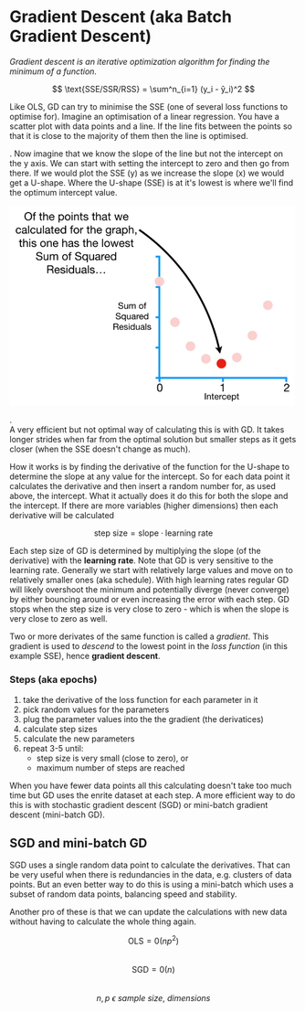 # Gradient Descent (aka Batch Gradient Descent)

*Gradient descent is an iterative optimization algorithm for finding the minimum of a function.*

$$ \text{SSE/SSR/RSS} = \sum^n_{i=1} (y_i - ŷ_i)^2 $$  

Like OLS, GD can try to minimise the SSE (one of several loss functions to optimise for). Imagine an optimisation of a linear regression. You have a scatter plot with data points and a line. If the line fits between the points so that it is close to the majority of them then the line is optimised. 

.
Now imagine that we know the slope of the line but not the intercept on the y axis. We can start with setting the intercept to zero and then go from there. If we would plot the SSE (y) as we increase the slope (x) we would get a U-shape. Where the U-shape (SSE) is at it's lowest is where we'll find the optimum intercept value. 

<img src="../assets/SSE_graph.png" width="500">

.  
A very efficient but not optimal way of calculating this is with GD. It takes longer strides when far from the optimal solution but smaller steps as it gets closer (when the SSE doesn't change as much). 

How it works is by finding the derivative of the function for the U-shape to determine the slope at any value for the intercept. So for each data point it calculates the derivative and then insert a random number for, as used above, the intercept. What it actually does it do this for both the slope and the intercept. If there are more variables (higher dimensions) then each derivative will be calculated

$$ \text{step size} = \text{slope} \cdot \text{learning rate} $$  

Each step size of GD is determined by multiplying the slope (of the derivative) with the **learning rate**. Note that GD is very sensitive to the learning rate. Generally we start with relatively large values and move on to relatively smaller ones (aka schedule). With high learning rates regular GD will likely overshoot the minimum and potentially diverge (never converge) by either bouncing around or even increasing the error with each step. GD stops when the step size is very close to zero - which is when the slope is very close to zero as well. 

Two or more derivates of the same function is called a *gradient*. This gradient is used to *descend* to the lowest point in the *loss function* (in this example SSE), hence **gradient descent**.

### Steps (aka epochs)

1. take the derivative of the loss function for each parameter in it
2. pick random values for the parameters
3. plug the parameter values into the the gradient (the derivatices)
4. calculate step sizes
5. calculate the new parameters
6. repeat 3-5 until:
    - step size is very small (close to zero), or
    - maximum number of steps are reached

When you have fewer data points all this calculating doesn't take too much time but GD uses the enrite dataset at each step. A more efficient way to do this is with stochastic gradient descent (SGD) or mini-batch gradient descent (mini-batch GD). 

## SGD and mini-batch GD
SGD uses a single random data point to calculate the derivatives. That can be very useful when there is redundancies in the data, e.g. clusters of data points. But an even better way to do this is using a mini-batch which uses a subset of random data points, balancing speed and stability. 

Another pro of these is that we can update the calculations with new data without having to calculate the whole thing again. 

$$ \text{OLS} = 0(np^2) $$  
$$ \text{SGD} = 0(n) $$  
$$ n,p ~ \epsilon ~ sample ~ size, ~ dimensions $$  
